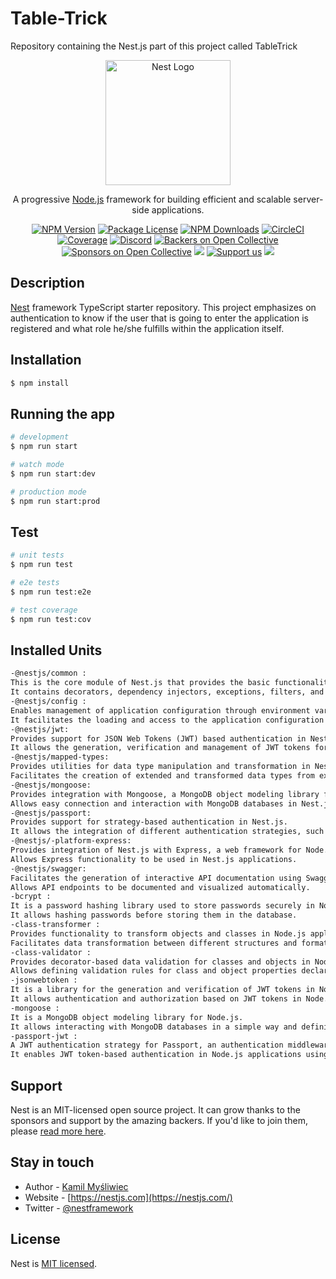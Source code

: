 # Table-Trick
Repository containing the Nest.js part of this project called TableTrick

<p align="center">
  <a href="http://nestjs.com/" target="blank"><img src="https://nestjs.com/img/logo-small.svg" width="200" alt="Nest Logo" /></a>
</p>

[circleci-image]: https://img.shields.io/circleci/build/github/nestjs/nest/master?token=abc123def456
[circleci-url]: https://circleci.com/gh/nestjs/nest

  <p align="center">A progressive <a href="http://nodejs.org" target="_blank">Node.js</a> framework for building efficient and scalable server-side applications.</p>
    <p align="center">
<a href="https://www.npmjs.com/~nestjscore" target="_blank"><img src="https://img.shields.io/npm/v/@nestjs/core.svg" alt="NPM Version" /></a>
<a href="https://www.npmjs.com/~nestjscore" target="_blank"><img src="https://img.shields.io/npm/l/@nestjs/core.svg" alt="Package License" /></a>
<a href="https://www.npmjs.com/~nestjscore" target="_blank"><img src="https://img.shields.io/npm/dm/@nestjs/common.svg" alt="NPM Downloads" /></a>
<a href="https://circleci.com/gh/nestjs/nest" target="_blank"><img src="https://img.shields.io/circleci/build/github/nestjs/nest/master" alt="CircleCI" /></a>
<a href="https://coveralls.io/github/nestjs/nest?branch=master" target="_blank"><img src="https://coveralls.io/repos/github/nestjs/nest/badge.svg?branch=master#9" alt="Coverage" /></a>
<a href="https://discord.gg/G7Qnnhy" target="_blank"><img src="https://img.shields.io/badge/discord-online-brightgreen.svg" alt="Discord"/></a>
<a href="https://opencollective.com/nest#backer" target="_blank"><img src="https://opencollective.com/nest/backers/badge.svg" alt="Backers on Open Collective" /></a>
<a href="https://opencollective.com/nest#sponsor" target="_blank"><img src="https://opencollective.com/nest/sponsors/badge.svg" alt="Sponsors on Open Collective" /></a>
  <a href="https://paypal.me/kamilmysliwiec" target="_blank"><img src="https://img.shields.io/badge/Donate-PayPal-ff3f59.svg"/></a>
    <a href="https://opencollective.com/nest#sponsor"  target="_blank"><img src="https://img.shields.io/badge/Support%20us-Open%20Collective-41B883.svg" alt="Support us"></a>
  <a href="https://twitter.com/nestframework" target="_blank"><img src="https://img.shields.io/twitter/follow/nestframework.svg?style=social&label=Follow"></a>
</p>
  <!--[![Backers on Open Collective](https://opencollective.com/nest/backers/badge.svg)](https://opencollective.com/nest#backer)
  [![Sponsors on Open Collective](https://opencollective.com/nest/sponsors/badge.svg)](https://opencollective.com/nest#sponsor)-->

## Description

[Nest](https://github.com/nestjs/nest) framework TypeScript starter repository.
This project emphasizes on authentication to know if the user that is going to enter the application is registered and what role he/she fulfills within the application itself.

## Installation

```bash
$ npm install
```

## Running the app

```bash
# development
$ npm run start

# watch mode
$ npm run start:dev

# production mode
$ npm run start:prod
```

## Test

```bash
# unit tests
$ npm run test

# e2e tests
$ npm run test:e2e

# test coverage
$ npm run test:cov
```

## Installed Units
```txt
-@nestjs/common : 
This is the core module of Nest.js that provides the basic functionality for creating web applications and APIs.
It contains decorators, dependency injectors, exceptions, filters, and other essential elements for Nest.js development.
-@nestjs/config :
Enables management of application configuration through environment variables, configuration files, and other configuration providers.
It facilitates the loading and access to the application configuration in a structured way.
-@nestjs/jwt: 
Provides support for JSON Web Tokens (JWT) based authentication in Nest.js applications.
It allows the generation, verification and management of JWT tokens for user authentication.
-@nestjs/mapped-types:
Provides utilities for data type manipulation and transformation in Nest.js.
Facilitates the creation of extended and transformed data types from existing types.
-@nestjs/mongoose:
Provides integration with Mongoose, a MongoDB object modeling library for Node.js.
Allows easy connection and interaction with MongoDB databases in Nest.js applications.
-@nestjs/passport:
Provides support for strategy-based authentication in Nest.js.
It allows the integration of different authentication strategies, such as local, JWT, OAuth, among others, in Nest.js applications.
-@nestjs/-platform-express: 
Provides integration of Nest.js with Express, a web framework for Node.js.
Allows Express functionality to be used in Nest.js applications.
-@nestjs/swagger: 
Facilitates the generation of interactive API documentation using Swagger in Nest.js applications.
Allows API endpoints to be documented and visualized automatically.
-bcrypt : 
It is a password hashing library used to store passwords securely in Node.js applications.
It allows hashing passwords before storing them in the database.
-class-transformer : 
Provides functionality to transform objects and classes in Node.js applications.
Facilitates data transformation between different structures and formats.
-class-validator : 
Provides decorator-based data validation for classes and objects in Node.js applications.
Allows defining validation rules for class and object properties declaratively.
-jsonwebtoken : 
It is a library for the generation and verification of JWT tokens in Node.js applications.
It allows authentication and authorization based on JWT tokens in Node.js applications.
-mongoose : 
It is a MongoDB object modeling library for Node.js.
It allows interacting with MongoDB databases in a simple way and defining data models in Node.js applications.
-passport-jwt : 
A JWT authentication strategy for Passport, an authentication middleware for Node.js.
It enables JWT token-based authentication in Node.js applications using Passport.
```

## Support

Nest is an MIT-licensed open source project. It can grow thanks to the sponsors and support by the amazing backers. If you'd like to join them, please [read more here](https://docs.nestjs.com/support).

## Stay in touch

- Author - [Kamil Myśliwiec](https://kamilmysliwiec.com)
- Website - [https://nestjs.com](https://nestjs.com/)
- Twitter - [@nestframework](https://twitter.com/nestframework)

## License

Nest is [MIT licensed](LICENSE).
